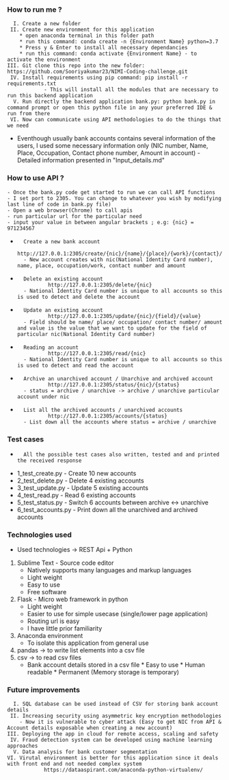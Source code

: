 ### How to run me ?
      I. Create a new folder
     II. Create new environment for this application
        * open anaconda terminal in this folder path
        * run this command: conda create -n {Environment Name} python=3.7
        * Press y & Enter to install all necessary dependancies
        * run this command: conda activate {Environment Name} - to activate the environment
    III. Git clone this repo into the new folder: https://github.com/Sooriyakumar23/NIMI-Coding-challenge.git
     IV. Install requirements using pip command: pip install -r requirements.txt
                - This will install all the modules that are necessary to run this backend application
      V. Run directly the backend application bank.py: python bank.py in command prompt or open this python file in any your preferred IDE & run from there
     VI. Now can communicate using API methodologies to do the things that we need

* Eventhough usually bank accounts contains several information of the users, I used some necessary information only (NIC number, Name, Place, Occupation, Contact phone number, Amount in account) - Detailed information presented in "Input_details.md"

### How to use API ?
    - Once the bank.py code get started to run we can call API functions
    - I set port to 2305. You can change to whatever you wish by modifying last line of code in bank.py file)
    - Open a web browser(Chrome) to call apis
    - run particular url for the particular need
    - input your value in between angular brackets ; e.g: {nic} = 971234567
*       Create a new bank account
                http://127.0.0.1:2305/create/{nic}/{name}/{place}/{work}/{contact}/{amount}
        - New account creates with nic(National Identity Card number), name, place, occupation/work, contact number and amount
*       Delete an existing account
                http://127.0.0.1:2305/delete/{nic}
        - National Identity Card number is unique to all accounts so this is used to detect and delete the account
        
*       Update an existing account
                http://127.0.0.1:2305/update/{nic}/{field}/{value}
        - Field should be name/ place/ occupation/ contact number/ amount and value is the value that we want to update for the field of particular nic(National Identity Card number)

*       Reading an account
                http://127.0.0.1:2305/read/{nic}
        - National Identity Card number is unique to all accounts so this is used to detect and read the account
        
*       Archive an unarchived account / Unarchive and archived account
                http://127.0.0.1:2305/status/{nic}/{status}
        - status = archive / unarchive -> archive / unarchive particular account under nic
        
*       List all the archived accounts / unarchived accounts
                http://127.0.0.1:2305/accounts/{status}
        - List down all the accounts where status = archive / unarchive

### Test cases
*       All the possible test cases also written, tested and and printed the received response
- 1_test_create.py - Create 10 new accounts
- 2_test_delete.py - Delete 4 existing accounts
- 3_test_update.py - Update 5 existing accounts
- 4_test_read.py - Read 6 existing accounts
- 5_test_status.py - Switch 6 accounts between archive <-> unarchive
- 6_test_accounts.py - Print down all the unarchived and archived accounts

### Technologies used
* Used technologies -> REST Api + Python
1. Sublime Text - Source code editor
    - Natively supports many languages and markup languages
    - Light weight
    - Easy to use
    - Free software
2. Flask - Micro web framework in python 
    - Light weight
    - Easier to use for simple usecase (single/lower page application)
    - Routing url is easy
    - I have little prior familiarity
3. Anaconda environment
    - To isolate this application from general use
4. pandas -> to write list elements into a csv file
5. csv -> to read csv files
    - Bank account details stored in a csv file 
           * Easy to use 
           * Human readable
           * Permanent (Memory storage is temporary)
          
### Future improvements
      I. SQL database can be used instead of CSV for storing bank account details
     II. Increasing security using asymmetric key encryption methodologies 
        - Now it is vulnerable to cyber attack (Easy to get NIC from API & Account details exposable when creating a new account)
    III. Deploying the app in cloud for remote access, scaling and safety
     IV. Fraud detection system can be developed using machine learning approaches
      V. Data analysis for bank customer segmentation
    VI. Virutal environment is better for this application since it deals with front end and not needed complex system
                https://dataaspirant.com/anaconda-python-virtualenv/